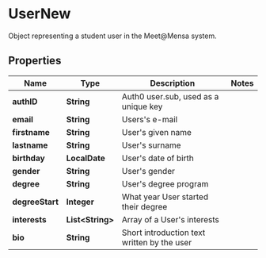 

# UserNew

Object representing a student user in the Meet@Mensa system.

## Properties

| Name | Type | Description | Notes |
|------------ | ------------- | ------------- | -------------|
|**authID** | **String** | Auth0 user.sub, used as a unique key   |  |
|**email** | **String** | Users&#39;s e-mail |  |
|**firstname** | **String** | User&#39;s given name |  |
|**lastname** | **String** | User&#39;s surname |  |
|**birthday** | **LocalDate** | User&#39;s date of birth |  |
|**gender** | **String** | User&#39;s gender |  |
|**degree** | **String** | User&#39;s degree program |  |
|**degreeStart** | **Integer** | What year User started their degree |  |
|**interests** | **List&lt;String&gt;** | Array of a User&#39;s interests |  |
|**bio** | **String** | Short introduction text written by the user |  |



